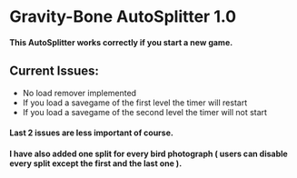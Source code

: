 # Gravity-Bone AutoSplitter 1.0
#### This AutoSplitter works correctly if you start a new game.
## Current Issues:
* No load remover implemented
* If you load a savegame of the first level the timer will restart
* If you load a savegame of the second level the timer will not start
#### Last 2 issues are less important of course.
#### I have also added one split for every bird photograph ( users can disable every split except the first and the last one ).

